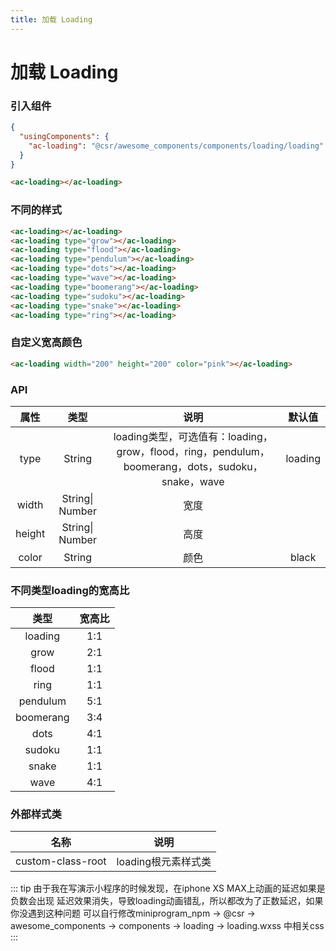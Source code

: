 ```yaml
---
title: 加载 Loading
---
```


# 加载 Loading
### 引入组件

```json
{
  "usingComponents": {
    "ac-loading": "@csr/awesome_components/components/loading/loading"
  }
}
```

```html
<ac-loading></ac-loading>
```

### 不同的样式

```html
<ac-loading></ac-loading>
<ac-loading type="grow"></ac-loading>
<ac-loading type="flood"></ac-loading>
<ac-loading type="pendulum"></ac-loading>
<ac-loading type="dots"></ac-loading>
<ac-loading type="wave"></ac-loading>
<ac-loading type="boomerang"></ac-loading>
<ac-loading type="sudoku"></ac-loading>
<ac-loading type="snake"></ac-loading>
<ac-loading type="ring"></ac-loading>
```

### 自定义宽高颜色

```html
<ac-loading width="200" height="200" color="pink"></ac-loading>
```

### API
| 属性 | 类型 | 说明 | 默认值 |
| :---: | :----: | :----: | :----: |
| type | String | loading类型，可选值有：loading，grow，flood，ring，pendulum，boomerang，dots，sudoku，snake，wave | loading
| width | String\| Number | 宽度 | 
| height | String\| Number | 高度 | 
| color | String | 颜色 | black |

### 不同类型loading的宽高比
| 类型 | 宽高比 |
| :---: | :----: |
| loading | 1:1 |
| grow | 2:1 |
| flood | 1:1 |
| ring | 1:1 |
| pendulum | 5:1 |
| boomerang | 3:4 |
| dots | 4:1 |
| sudoku | 1:1 |
| snake | 1:1 |
| wave | 4:1 |


### 外部样式类

| 名称 | 说明 |
| :---: | :----: |
| custom-class-root | loading根元素样式类 | 


::: tip
由于我在写演示小程序的时候发现，在iphone XS MAX上动画的延迟如果是负数会出现
延迟效果消失，导致loading动画错乱，所以都改为了正数延迟，如果你没遇到这种问题
可以自行修改miniprogram_npm -> @csr -> awesome_components -> components -> loading
-> loading.wxss 中相关css
:::